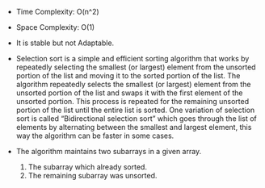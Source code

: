 * Time Complexity: O(n^2)
* Space Complexity: O(1)

* It is stable but not Adaptable.

* Selection sort is a simple and efficient sorting algorithm that works by repeatedly selecting the smallest (or largest) element from the unsorted portion of the list and moving it to the sorted portion of the list. The algorithm repeatedly selects the smallest (or largest) element from the unsorted portion of the list and swaps it with the first element of the unsorted portion. This process is repeated for the remaining unsorted portion of the list until the entire list is sorted. One variation of selection sort is called “Bidirectional selection sort” which goes through the list of elements by alternating between the smallest and largest element, this way the algorithm can be faster in some cases.
    
* The algorithm maintains two subarrays in a given array.

     1. The subarray which already sorted. 
     2. The remaining subarray was unsorted.



